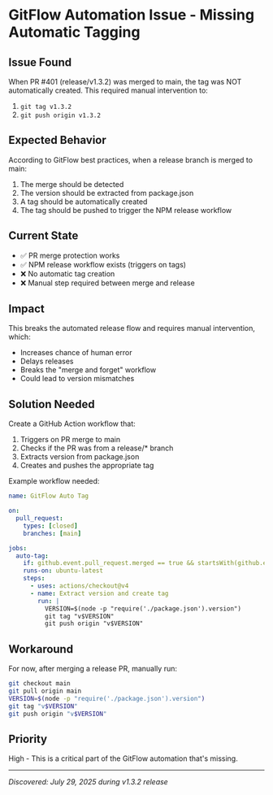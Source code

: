 # GitFlow Automation Issue - Missing Automatic Tagging

## Issue Found
When PR #401 (release/v1.3.2) was merged to main, the tag was NOT automatically created. This required manual intervention to:
1. `git tag v1.3.2`
2. `git push origin v1.3.2`

## Expected Behavior
According to GitFlow best practices, when a release branch is merged to main:
1. The merge should be detected
2. The version should be extracted from package.json
3. A tag should be automatically created
4. The tag should be pushed to trigger the NPM release workflow

## Current State
- ✅ PR merge protection works
- ✅ NPM release workflow exists (triggers on tags)
- ❌ No automatic tag creation
- ❌ Manual step required between merge and release

## Impact
This breaks the automated release flow and requires manual intervention, which:
- Increases chance of human error
- Delays releases
- Breaks the "merge and forget" workflow
- Could lead to version mismatches

## Solution Needed
Create a GitHub Action workflow that:
1. Triggers on PR merge to main
2. Checks if the PR was from a release/* branch
3. Extracts version from package.json
4. Creates and pushes the appropriate tag

Example workflow needed:
```yaml
name: GitFlow Auto Tag

on:
  pull_request:
    types: [closed]
    branches: [main]

jobs:
  auto-tag:
    if: github.event.pull_request.merged == true && startsWith(github.event.pull_request.head.ref, 'release/')
    runs-on: ubuntu-latest
    steps:
      - uses: actions/checkout@v4
      - name: Extract version and create tag
        run: |
          VERSION=$(node -p "require('./package.json').version")
          git tag "v$VERSION"
          git push origin "v$VERSION"
```

## Workaround
For now, after merging a release PR, manually run:
```bash
git checkout main
git pull origin main
VERSION=$(node -p "require('./package.json').version")
git tag "v$VERSION"
git push origin "v$VERSION"
```

## Priority
High - This is a critical part of the GitFlow automation that's missing.

---
*Discovered: July 29, 2025 during v1.3.2 release*